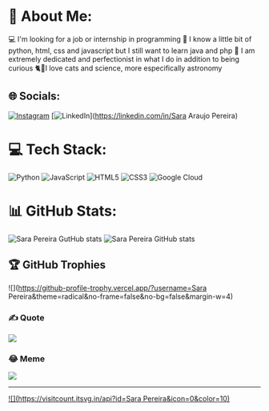 # 💫 About Me:
💻 I'm looking for a job or internship in programming
📖 I know a little bit of python, html, css and javascript but I still want to learn java and php
📐 I am extremely dedicated and perfectionist in what I do in addition to being curious
🐈🔭I love cats and science, more especifically astronomy

## 🌐 Socials:
[![Instagram](https://img.shields.io/badge/Instagram-%23E4405F.svg?logo=Instagram&logoColor=white)](https://instagram.com/saraemilayyy) [![LinkedIn](https://img.shields.io/badge/LinkedIn-%230077B5.svg?logo=linkedin&logoColor=white)](https://linkedin.com/in/Sara Araujo Pereira) 

# 💻 Tech Stack:
![Python](https://img.shields.io/badge/python-3670A0?style=for-the-badge&logo=python&logoColor=ffdd54) ![JavaScript](https://img.shields.io/badge/javascript-%23323330.svg?style=for-the-badge&logo=javascript&logoColor=%23F7DF1E) ![HTML5](https://img.shields.io/badge/html5-%23E34F26.svg?style=for-the-badge&logo=html5&logoColor=white) ![CSS3](https://img.shields.io/badge/css3-%231572B6.svg?style=for-the-badge&logo=css3&logoColor=white) ![Google Cloud](https://img.shields.io/badge/Google%20Cloud-%234285F4.svg?style=for-the-badge&logo=google-cloud&logoColor=white)
# 📊 GitHub Stats:
![Sara Pereira GutHub stats](https://github-readme-stats.vercel.app/api?username=SaraPereira&show_icons=true&theme=transparent)
![Sara Pereira GitHub stats](https://github-readme-stats.vercel.app/api?username=SaraPereira&show_icons=true&bg_color=00000000)

## 🏆 GitHub Trophies
![](https://github-profile-trophy.vercel.app/?username=Sara Pereira&theme=radical&no-frame=false&no-bg=false&margin-w=4)

### ✍️ Quote
![](https://quotes-github-readme.vercel.app/api?type=horizontal&theme=radical)

### 😂 Meme
<img src="https://media.tenor.com/ZyL_u8iPE1AAAAAC/penny-big-bag-theory.gif"/>

---
[![](https://visitcount.itsvg.in/api?id=Sara Pereira&icon=0&color=10)](https://visitcount.itsvg.in)

<!-- Proudly created with GPRM ( https://gprm.itsvg.in ) -->
